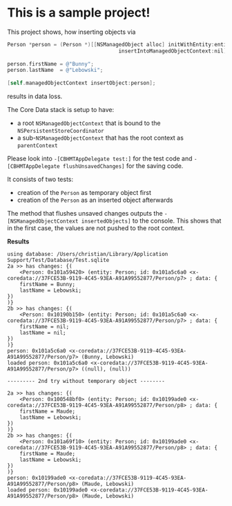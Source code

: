 This is a sample project!
=========================

This project shows, how inserting objects via

```Objective-C
Person *person = (Person *)[[NSManagedObject alloc] initWithEntity:entity
                                    insertIntoManagedObjectContext:nil];
    
person.firstName = @"Bunny";
person.lastName  = @"Lebowski";
    
[self.managedObjectContext insertObject:person];
```

results in data loss.

The Core Data stack is setup to have:
  - a root ``NSManagedObjectContext`` that is bound to the ``NSPersistentStoreCoordinator``
  - a sub-``NSManagedObjectContext`` that has the root context as ``parentContext``

Please look into ``-[CBHMTAppDelegate test:]`` for the test code and ``-[CBHMTAppDelegate flushUnsavedChanges]`` for the saving code.

It consists of two tests:
 
  - creation of the ``Person`` as temporary object first
  - creation of the ``Person`` as an inserted object afterwards

The method that flushes unsaved changes outputs the ``-[NSManagedObjectContext insertedObjects]`` to the console. This shows that in the first case, the values are not pushed to the root context.

**Results**

```
using database: /Users/christian/Library/Application Support/Test/Database/Test.sqlite
2a >> has changes: {(
    <Person: 0x101a59420> (entity: Person; id: 0x101a5c6a0 <x-coredata://37FCE53B-9119-4C45-93EA-A91A99552877/Person/p7> ; data: {
    firstName = Bunny;
    lastName = Lebowski;
})
)}
2b >> has changes: {(
    <Person: 0x10190b150> (entity: Person; id: 0x101a5c6a0 <x-coredata://37FCE53B-9119-4C45-93EA-A91A99552877/Person/p7> ; data: {
    firstName = nil;
    lastName = nil;
})
)}
person: 0x101a5c6a0 <x-coredata://37FCE53B-9119-4C45-93EA-A91A99552877/Person/p7> (Bunny, Lebowski)
loaded person: 0x101a5c6a0 <x-coredata://37FCE53B-9119-4C45-93EA-A91A99552877/Person/p7> ((null), (null))

--------- 2nd try without temporary object --------

2a >> has changes: {(
    <Person: 0x100548bf0> (entity: Person; id: 0x10199ade0 <x-coredata://37FCE53B-9119-4C45-93EA-A91A99552877/Person/p8> ; data: {
    firstName = Maude;
    lastName = Lebowski;
})
)}
2b >> has changes: {(
    <Person: 0x101a69f10> (entity: Person; id: 0x10199ade0 <x-coredata://37FCE53B-9119-4C45-93EA-A91A99552877/Person/p8> ; data: {
    firstName = Maude;
    lastName = Lebowski;
})
)}
person: 0x10199ade0 <x-coredata://37FCE53B-9119-4C45-93EA-A91A99552877/Person/p8> (Maude, Lebowski)
loaded person: 0x10199ade0 <x-coredata://37FCE53B-9119-4C45-93EA-A91A99552877/Person/p8> (Maude, Lebowski)
```
